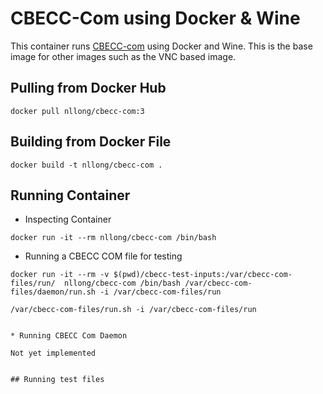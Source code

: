 # CBECC-Com using Docker & Wine

This container runs [CBECC-com](http://bees.archenergy.com/software.html) using
Docker and Wine. This is the base image for other images such as the VNC based image.

## Pulling from Docker Hub

```
docker pull nllong/cbecc-com:3
```

## Building from Docker File

```
docker build -t nllong/cbecc-com .
```

## Running Container

* Inspecting Container

```
docker run -it --rm nllong/cbecc-com /bin/bash
```

* Running a CBECC COM file for testing

```
docker run -it --rm -v $(pwd)/cbecc-test-inputs:/var/cbecc-com-files/run/  nllong/cbecc-com /bin/bash /var/cbecc-com-files/daemon/run.sh -i /var/cbecc-com-files/run

/var/cbecc-com-files/run.sh -i /var/cbecc-com-files/run


* Running CBECC Com Daemon

Not yet implemented


## Running test files
